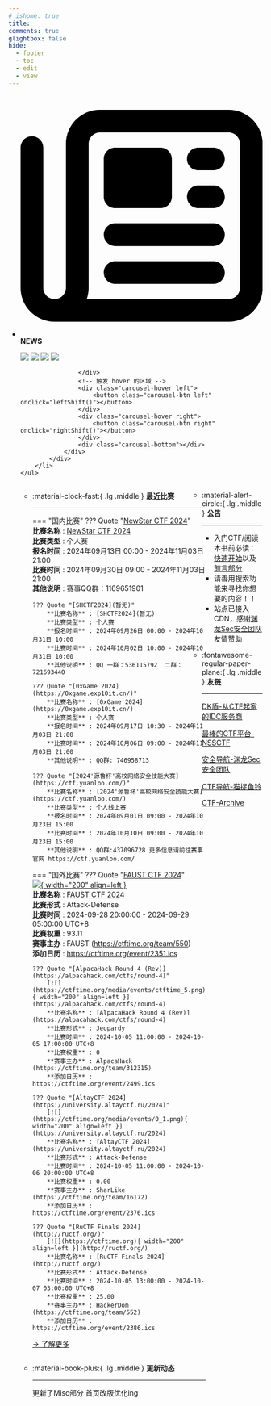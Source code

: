 ```yaml
---
# ishome: true
title: 
comments: true
glightbox: false
hide:
  - footer
  - toc
  - edit
  - view
---
```


<div class="grid cards">
    <ul>
        <li>
            <p><span class="twemoji lg middle"><svg xmlns="http://www.w3.org/2000/svg"
                        viewBox="0 0 512 512"><!--! Font Awesome Free 6.5.1 by @fontawesome - https://fontawesome.com License - https://fontawesome.com/license/free (Icons: CC BY 4.0, Fonts: SIL OFL 1.1, Code: MIT License) Copyright 2023 Fonticons, Inc.-->
                        <path
                            d="M168 80c-13.3 0-24 10.7-24 24v304c0 8.4-1.4 16.5-4.1 24H440c13.3 0 24-10.7 24-24V104c0-13.3-10.7-24-24-24H168zM72 480c-39.8 0-72-32.2-72-72V112c0-13.3 10.7-24 24-24s24 10.7 24 24v296c0 13.3 10.7 24 24 24s24-10.7 24-24V104c0-39.8 32.2-72 72-72h272c39.8 0 72 32.2 72 72v304c0 39.8-32.2 72-72 72H72zm104-344c0-13.3 10.7-24 24-24h96c13.3 0 24 10.7 24 24v80c0 13.3-10.7 24-24 24h-96c-13.3 0-24-10.7-24-24v-80zm200-24h32c13.3 0 24 10.7 24 24s-10.7 24-24 24h-32c-13.3 0-24-10.7-24-24s10.7-24 24-24zm0 80h32c13.3 0 24 10.7 24 24s-10.7 24-24 24h-32c-13.3 0-24-10.7-24-24s10.7-24 24-24zm-176 80h208c13.3 0 24 10.7 24 24s-10.7 24-24 24H200c-13.3 0-24-10.7-24-24s10.7-24 24-24zm0 80h208c13.3 0 24 10.7 24 24s-10.7 24-24 24H200c-13.3 0-24-10.7-24-24s10.7-24 24-24z">
                        </path>
                    </svg></span> <strong>NEWS</strong></p>
            <div class="grid cards">
                <div class="carousel">
                    <div class="carousel-container">
                        <a href="https://www.dkdun.cn/"><img src="./assets/banner-dkdun.png" /></a>
                        <a href="../HC_Start/" target="_blank"><img src="./assets/banner-quickstart.png" /></a>
                        <a href="../HC_AI/" target="_blank"><img src="./assets/banner-update.png" /></a>
                        <a href="https://github.com/CTF-Archives" target="_blank"><img src="./assets/banner-Achieve.png" /></a>
                        
                    </div>
                    <!-- 触发 hover 的区域 -->
                    <div class="carousel-hover left">
                        <button class="carousel-btn left" onclick="leftShift()"></button>
                    </div>
                    <div class="carousel-hover right">
                        <button class="carousel-btn right" onclick="rightShift()"></button>
                    </div>
                    <div class="carousel-bottom"></div>
                </div>
            </div>
        </li>
    </ul>
</div>

<div class="grid grid-cols-8 gap-4" style="display: grid;grid-template-columns: 70% 30%;" markdown>

<div class="grid cards" style="display: grid; grid-template-columns: 1fr;" markdown>

<div class="grid cards" markdown>

-   :material-clock-fast:{ .lg .middle } __最近比赛__

    ---
    <!-- 主页赛事展示_开始 -->
    === "国内比赛"
        ??? Quote "[NewStar CTF 2024](https://ns.openctf.net)"  
            **比赛名称** : [NewStar CTF 2024](https://ns.openctf.net)  
            **比赛类型** : 个人赛  
            **报名时间** : 2024年09月13日 00:00 - 2024年11月03日 21:00  
            **比赛时间** : 2024年09月30日 09:00 - 2024年11月03日 21:00  
            **其他说明** : 赛事QQ群：1169651901  
            
        ??? Quote "[SHCTF2024](暂无)"  
            **比赛名称** : [SHCTF2024](暂无)  
            **比赛类型** : 个人赛  
            **报名时间** : 2024年09月26日 00:00 - 2024年10月31日 10:00  
            **比赛时间** : 2024年10月02日 10:00 - 2024年10月31日 10:00  
            **其他说明** : QQ 一群：536115792  二群：721693440  
            
        ??? Quote "[0xGame 2024](https://0xgame.exp10it.cn/)"  
            **比赛名称** : [0xGame 2024](https://0xgame.exp10it.cn/)  
            **比赛类型** : 个人赛  
            **报名时间** : 2024年09月17日 10:30 - 2024年11月03日 21:00  
            **比赛时间** : 2024年10月06日 09:00 - 2024年11月03日 21:00  
            **其他说明** : QQ群: 746958713  
            
        ??? Quote "[2024'源鲁杯'高校网络安全技能大赛](https://ctf.yuanloo.com/)"  
            **比赛名称** : [2024'源鲁杯'高校网络安全技能大赛](https://ctf.yuanloo.com/)  
            **比赛类型** : 个人线上赛  
            **报名时间** : 2024年09月01日 09:00 - 2024年10月23日 15:00  
            **比赛时间** : 2024年10月10日 09:00 - 2024年10月23日 15:00  
            **其他说明** : QQ群:437096728 更多信息请前往赛事官网 https://ctf.yuanloo.com/  
                
    === "国外比赛"
        ??? Quote "[FAUST CTF 2024](https://2024.faustctf.net/)"  
            [![](https://ctftime.org/media/events/faust2024_1.png){ width="200" align=left }](https://2024.faustctf.net/)  
            **比赛名称** : [FAUST CTF 2024](https://2024.faustctf.net/)  
            **比赛形式** : Attack-Defense  
            **比赛时间** : 2024-09-28 20:00:00 - 2024-09-29 05:00:00 UTC+8  
            **比赛权重** : 93.11  
            **赛事主办** : FAUST (https://ctftime.org/team/550)  
            **添加日历** : https://ctftime.org/event/2351.ics  
            
        ??? Quote "[AlpacaHack Round 4 (Rev)](https://alpacahack.com/ctfs/round-4)"  
            [![](https://ctftime.org/media/events/ctftime_5.png){ width="200" align=left }](https://alpacahack.com/ctfs/round-4)  
            **比赛名称** : [AlpacaHack Round 4 (Rev)](https://alpacahack.com/ctfs/round-4)  
            **比赛形式** : Jeopardy  
            **比赛时间** : 2024-10-05 11:00:00 - 2024-10-05 17:00:00 UTC+8  
            **比赛权重** : 0  
            **赛事主办** : AlpacaHack (https://ctftime.org/team/312315)  
            **添加日历** : https://ctftime.org/event/2499.ics  
            
        ??? Quote "[AltayCTF 2024](https://university.altayctf.ru/2024)"  
            [![](https://ctftime.org/media/events/0_1.png){ width="200" align=left }](https://university.altayctf.ru/2024)  
            **比赛名称** : [AltayCTF 2024](https://university.altayctf.ru/2024)  
            **比赛形式** : Attack-Defense  
            **比赛时间** : 2024-10-05 11:00:00 - 2024-10-06 20:00:00 UTC+8  
            **比赛权重** : 0.00  
            **赛事主办** : SharLike (https://ctftime.org/team/16172)  
            **添加日历** : https://ctftime.org/event/2376.ics  
            
        ??? Quote "[RuCTF Finals 2024](http://ructf.org/)"  
            [![](https://ctftime.org){ width="200" align=left }](http://ructf.org/)  
            **比赛名称** : [RuCTF Finals 2024](http://ructf.org/)  
            **比赛形式** : Attack-Defense  
            **比赛时间** : 2024-10-05 13:00:00 - 2024-10-07 03:00:00 UTC+8  
            **比赛权重** : 25.00  
            **赛事主办** : HackerDom (https://ctftime.org/team/552)  
            **添加日历** : https://ctftime.org/event/2386.ics  
            
    <!-- 主页赛事展示_结束 -->
    [→ 了解更多](./Event/)

</div>
  <div class="grid cards" markdown>

-   :material-book-plus:{ .lg .middle } __更新动态__

    ---

    更新了Misc部分 首页改版优化ing

</div>  
</div>
<div class="grid cards" markdown>

<div class="grid cards" markdown>

-   :material-alert-circle:{ .lg .middle } __公告__

    ---

    - 入门CTF/阅读本书前必读：[快速开始](./HC_Start/)以及[前言部分](./HC_Preface/)  
    - 请善用搜索功能来寻找你想要的内容！！
    - 站点已接入 CDN，感谢[渊龙Sec安全团队](https://dh.aabyss.cn)友情赞助

-   :fontawesome-regular-paper-plane:{ .lg .middle } __友链__

    ---

    [DK盾-从CTF起家的IDC服务商](https://www.dkdun.cn)

    [最棒的CTF平台-NSSCTF](https://www.nssctf.cn/)  

    [安全导航-渊龙Sec安全团队](https://dh.aabyss.cn)    

    [CTF导航-猫捉鱼铃](https://ctf.mzy0.com/)

    [CTF-Archive](https://github.com/CTF-Archives)

</div>   

</div>

</div>

